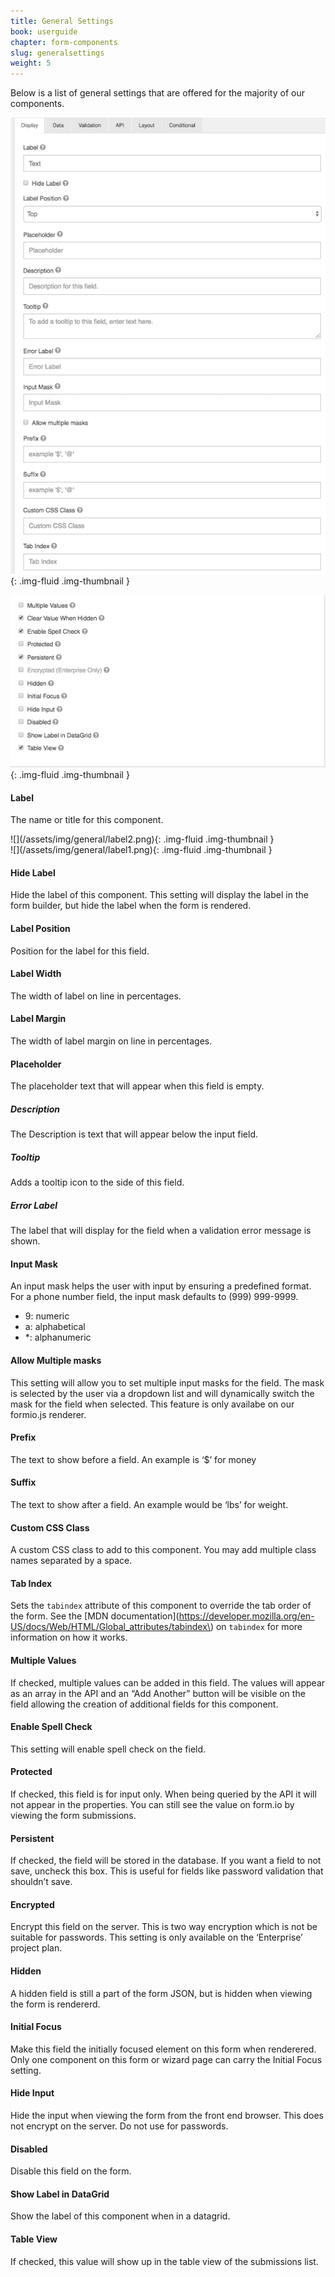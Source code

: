 ```yaml
---
title: General Settings
book: userguide
chapter: form-components
slug: generalsettings
weight: 5
---
```

Below is a list of general settings that are offered for the majority of our components. 

![](/assets/img/general/general1.png){: .img-fluid .img-thumbnail }

![](/assets/img/general/general2.png){: .img-fluid .img-thumbnail }

#### Label

The name or title for this component.

<div class="row">
  <div class="col-sm-6">
    ![](/assets/img/general/label2.png){: .img-fluid .img-thumbnail }
  </div>
  <div class="col-sm-6">
    ![](/assets/img/general/label1.png){: .img-fluid .img-thumbnail }
  </div>
</div>
 



#### Hide Label

Hide the label of this component. This setting will display the label in the form builder, but hide the label when the form is rendered.

#### Label Position

Position for the label for this field.

#### Label Width

The width of label on line in percentages.

#### Label Margin 

The width of label margin on line in percentages.

#### Placeholder

The placeholder text that will appear when this field is empty.

##### Description

The Description is text that will appear below the input field.

##### Tooltip 

Adds a tooltip icon to the side of this field.

##### Error Label

The label that will display for the field when a validation error message is shown.

#### Input Mask

An input mask helps the user with input by ensuring a predefined format. For a phone number field, the input mask defaults to (999) 999-9999.

- 9: numeric
- a: alphabetical
- *: alphanumeric

#### Allow Multiple masks

This setting will allow you to set multiple input masks for the field. The mask is selected by the user via a dropdown list and will dynamically switch the mask for the field when selected. This feature is only availabe on our formio.js renderer.

#### Prefix 

The text to show before a field. An example is ‘$’ for money

#### Suffix 

The text to show after a field. An example would be ‘lbs’ for weight.

#### Custom CSS Class

A custom CSS class to add to this component. You may add multiple class names separated by a space.

#### Tab Index

Sets the `tabindex` attribute of this component to override the tab order of the form. See the [MDN documentation](https://developer.mozilla.org/en-US/docs/Web/HTML/Global_attributes/tabindex\) on `tabindex` for more information on how it works.

#### Multiple Values

If checked, multiple values can be added in this field. The values will appear as an array in the API and an “Add Another” button will be visible on the field allowing the creation of additional fields for this component.

#### Enable Spell Check

This setting will enable spell check on the field.

#### Protected

If checked, this field is for input only. When being queried by the API it will not appear in the properties. You can still see the value on form.io by viewing the form submissions.

#### Persistent

If checked, the field will be stored in the database. If you want a field to not save, uncheck this box. This is useful for fields like password validation that shouldn’t save.

#### Encrypted

Encrypt this field on the server. This is two way encryption which is not be suitable for passwords. This setting is only available on the ‘Enterprise’ project plan.

#### Hidden 

A hidden field is still a part of the form JSON, but is hidden when viewing the form is rendererd.

#### Initial Focus

Make this field the initially focused element on this form when renderered. Only one component on this form or wizard page can carry the Initial Focus setting. 

#### Hide Input

Hide the input when viewing the form from the front end browser. This does not encrypt on the server. Do not use for passwords.

#### Disabled

Disable this field on the form.

#### Show Label in DataGrid

Show the label of this component when in a datagrid.

#### Table View

If checked, this value will show up in the table view of the submissions list.

